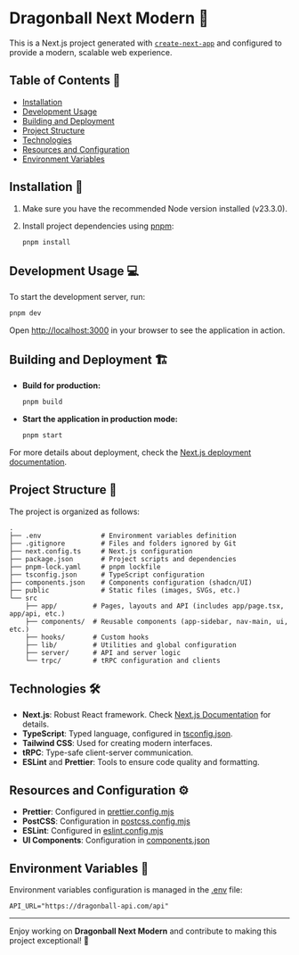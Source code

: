 # Dragonball Next Modern 🐉

This is a Next.js project generated with [`create-next-app`](https://nextjs.org/docs/app/api-reference/cli/create-next-app) and configured to provide a modern, scalable web experience.

## Table of Contents 📑

- [Installation](#installation)
- [Development Usage](#development-usage)
- [Building and Deployment](#building-and-deployment)
- [Project Structure](#project-structure)
- [Technologies](#technologies)
- [Resources and Configuration](#resources-and-configuration)
- [Environment Variables](#environment-variables)

## Installation 🚀

1. Make sure you have the recommended Node version installed (v23.3.0).
2. Install project dependencies using [pnpm](https://pnpm.io/):

   ```bash
   pnpm install
   ```

## Development Usage 💻

To start the development server, run:

```bash
pnpm dev
```

Open [http://localhost:3000](http://localhost:3000) in your browser to see the application in action.

## Building and Deployment 🏗️

- **Build for production:**

  ```bash
  pnpm build
  ```

- **Start the application in production mode:**

  ```bash
  pnpm start
  ```

For more details about deployment, check the [Next.js deployment documentation](https://nextjs.org/docs/app/building-your-application/deploying).

## Project Structure 📂

The project is organized as follows:

```
.
├── .env               # Environment variables definition
├── .gitignore         # Files and folders ignored by Git
├── next.config.ts     # Next.js configuration
├── package.json       # Project scripts and dependencies
├── pnpm-lock.yaml     # pnpm lockfile
├── tsconfig.json      # TypeScript configuration
├── components.json    # Components configuration (shadcn/UI)
├── public             # Static files (images, SVGs, etc.)
└── src
    ├── app/         # Pages, layouts and API (includes app/page.tsx, app/api, etc.)
    ├── components/  # Reusable components (app-sidebar, nav-main, ui, etc.)
    ├── hooks/       # Custom hooks
    ├── lib/         # Utilities and global configuration
    ├── server/      # API and server logic
    └── trpc/        # tRPC configuration and clients
```

## Technologies 🛠️

- **Next.js**: Robust React framework. Check [Next.js Documentation](https://nextjs.org/docs) for details.
- **TypeScript**: Typed language, configured in [tsconfig.json](tsconfig.json).
- **Tailwind CSS**: Used for creating modern interfaces.
- **tRPC**: Type-safe client-server communication.
- **ESLint** and **Prettier**: Tools to ensure code quality and formatting.

## Resources and Configuration ⚙️

- **Prettier**: Configured in [prettier.config.mjs](prettier.config.mjs)
- **PostCSS**: Configuration in [postcss.config.mjs](postcss.config.mjs)
- **ESLint**: Configured in [eslint.config.mjs](eslint.config.mjs)
- **UI Components**: Configuration in [components.json](components.json)

## Environment Variables 🔐

Environment variables configuration is managed in the [.env](.env) file:

```properties
API_URL="https://dragonball-api.com/api"
```

---

Enjoy working on **Dragonball Next Modern** and contribute to making this project exceptional! 🎉

